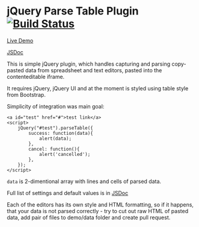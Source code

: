 # jQuery Parse Table Plugin [![Build Status](https://secure.travis-ci.org/andrey012/jquery-parsetable.svg?branch=master)](https://travis-ci.org/andrey012/jquery-parsetable)

[Live Demo](http://andrey012.github.io/jquery-parsetable/)

[JSDoc](http://andrey012.github.io/jquery-parsetable/docs/)

This is simple jQuery plugin, which handles capturing and parsing copy-pasted data from spreadsheet and text editors, pasted into the contenteditable iframe.

It requires jQuery, jQuery UI and at the moment is styled using table style from Bootstrap.

Simplicity of integration was main goal:

```
<a id="test" href="#">test link</a>
<script>
    jQuery("#test").parseTable({
        success: function(data){
            alert(data);
        },
        cancel: function(){
            alert('cancelled');
        },
    });
</script>
```

```data``` is 2-dimentional array with lines and cells of parsed data.

Full list of settings and default values is in [JSDoc](http://andrey012.github.io/jquery-parsetable/docs/ParseTablePlugin-Settings.html)

Each of the editors has its own style and HTML formatting, so if it happens, that your data is not parsed  correctly - try to cut out raw HTML of pasted data, add pair of files to demo/data folder and create pull request.
